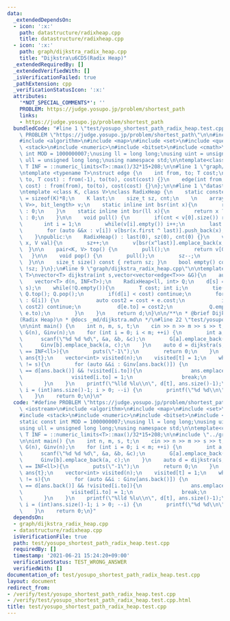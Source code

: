 ```yaml
---
data:
  _extendedDependsOn:
  - icon: ':x:'
    path: datastructure/radixheap.cpp
    title: datastructure/radixheap.cpp
  - icon: ':x:'
    path: graph/dijkstra_radix_heap.cpp
    title: "Dijkstra\u6CD5(Radix Heap)"
  _extendedRequiredBy: []
  _extendedVerifiedWith: []
  _isVerificationFailed: true
  _pathExtension: cpp
  _verificationStatusIcon: ':x:'
  attributes:
    '*NOT_SPECIAL_COMMENTS*': ''
    PROBLEM: https://judge.yosupo.jp/problem/shortest_path
    links:
    - https://judge.yosupo.jp/problem/shortest_path
  bundledCode: "#line 1 \"test/yosupo_shortest_path_radix_heap.test.cpp\"\n#define\
    \ PROBLEM \"https://judge.yosupo.jp/problem/shortest_path\"\n\n#include <iostream>\n\
    #include <algorithm>\n#include <map>\n#include <set>\n#include <queue>\n#include\
    \ <stack>\n#include <numeric>\n#include <bitset>\n#include <cmath>\n\nstatic const\
    \ int MOD = 1000000007;\nusing ll = long long;\nusing uint = unsigned;\nusing\
    \ ull = unsigned long long;\nusing namespace std;\n\ntemplate<class T> constexpr\
    \ T INF = ::numeric_limits<T>::max()/32*15+208;\n\n#line 1 \"graph/dijkstra_radix_heap.cpp\"\
    \ntemplate <typename T>\nstruct edge {\n    int from, to; T cost;\n    edge(int\
    \ to, T cost) : from(-1), to(to), cost(cost) {}\n    edge(int from, int to, T\
    \ cost) : from(from), to(to), cost(cost) {}\n};\n\n#line 1 \"datastructure/radixheap.cpp\"\
    \ntemplate <class K, class V>\nclass RadixHeap {\n    static constexpr int bit_length\
    \ = sizeof(K)*8;\n    K last;\n    size_t sz, cnt;\n    \n    array<vector<pair<K,\
    \ V>>, bit_length> v;\n    static inline int bsr(int x){\n        return x ? bit_length-__builtin_clz(x)\
    \ : 0;\n    }\n    static inline int bsr(ll x){\n        return x ? bit_length-__builtin_clzll(x)\
    \ : 0;\n    }\n\n    void pull() {\n        if(cnt < v[0].size()) return;;\n \
    \       int i = 1;\n        while(v[i].empty()) i++;\n        last = min_element(v[i].begin(),v[i].end())->first;\n\
    \        for (auto &&x : v[i]) v[bsr(x.first ^ last)].push_back(x);\n        v[i].clear();\n\
    \    }\npublic:\n    RadixHeap() : last(0), sz(0), cnt(0) {}\n    void emplace(K\
    \ x, V val){\n        sz++;\n        v[bsr(x^last)].emplace_back(x, val);\n  \
    \  }\n\n    pair<K, V> top() {\n        pull();\n        return v[0][cnt];\n \
    \   }\n\n    void pop() {\n        pull();\n        sz--;\n        cnt++;\n  \
    \  }\n\n    size_t size() const { return sz; }\n    bool empty() const { return\
    \ !sz; }\n};\n#line 9 \"graph/dijkstra_radix_heap.cpp\"\n\ntemplate <typename\
    \ T>\nvector<T> dijkstra(int s,vector<vector<edge<T>>> &G){\n    auto n = G.size();\n\
    \    vector<T> d(n, INF<T>);\n    RadixHeap<ll, int> Q;\n    d[s] = 0;\n    Q.emplace(0,\
    \ s);\n    while(!Q.empty()){\n        T cost; int i;\n        tie(cost, i) =\
    \ Q.top(); Q.pop();\n        if(d[i] < cost) continue;\n        for (auto &&e\
    \ : G[i]) {\n            auto cost2 = cost + e.cost;\n            if(d[e.to] <=\
    \ cost2) continue;\n            d[e.to] = cost2;\n            Q.emplace(d[e.to],\
    \ e.to);\n        }\n    }\n    return d;\n}\n\n/**\n * @brief Dijkstra\u6CD5\
    (Radix Heap)\n * @docs _md/dijkstra.md\n */\n#line 22 \"test/yosupo_shortest_path_radix_heap.test.cpp\"\
    \n\nint main() {\n    int n, m, s, t;\n    cin >> n >> m >> s >> t;\n    vector<vector<edge<ll>>>\
    \ G(n), Ginv(n);\n    for (int i = 0; i < m; ++i) {\n        int a, b, c;\n  \
    \      scanf(\"%d %d %d\", &a, &b, &c);\n        G[a].emplace_back(b, c);\n  \
    \      Ginv[b].emplace_back(a, c);\n    }\n    auto d = dijkstra(s, G);\n    if(d[t]\
    \ == INF<ll>){\n        puts(\"-1\");\n        return 0;\n    }\n    vector<int>\
    \ ans{t};\n    vector<int> visited(n);\n    visited[t] = 1;\n    while(ans.back()\
    \ != s){\n        for (auto &&i : Ginv[ans.back()]) {\n            if(d[i.to]+i.cost\
    \ == d[ans.back()] && !visited[i.to]){\n                ans.emplace_back(i.to);\n\
    \                visited[i.to] = 1;\n                break;\n            }\n \
    \       }\n    }\n    printf(\"%lld %lu\\n\", d[t], ans.size()-1);\n    for (int\
    \ i = (int)ans.size()-1; i > 0; --i) {\n        printf(\"%d %d\\n\", ans[i], ans[i-1]);\n\
    \    }\n    return 0;\n}\n"
  code: "#define PROBLEM \"https://judge.yosupo.jp/problem/shortest_path\"\n\n#include\
    \ <iostream>\n#include <algorithm>\n#include <map>\n#include <set>\n#include <queue>\n\
    #include <stack>\n#include <numeric>\n#include <bitset>\n#include <cmath>\n\n\
    static const int MOD = 1000000007;\nusing ll = long long;\nusing uint = unsigned;\n\
    using ull = unsigned long long;\nusing namespace std;\n\ntemplate<class T> constexpr\
    \ T INF = ::numeric_limits<T>::max()/32*15+208;\n\n#include \"../graph/dijkstra_radix_heap.cpp\"\
    \n\nint main() {\n    int n, m, s, t;\n    cin >> n >> m >> s >> t;\n    vector<vector<edge<ll>>>\
    \ G(n), Ginv(n);\n    for (int i = 0; i < m; ++i) {\n        int a, b, c;\n  \
    \      scanf(\"%d %d %d\", &a, &b, &c);\n        G[a].emplace_back(b, c);\n  \
    \      Ginv[b].emplace_back(a, c);\n    }\n    auto d = dijkstra(s, G);\n    if(d[t]\
    \ == INF<ll>){\n        puts(\"-1\");\n        return 0;\n    }\n    vector<int>\
    \ ans{t};\n    vector<int> visited(n);\n    visited[t] = 1;\n    while(ans.back()\
    \ != s){\n        for (auto &&i : Ginv[ans.back()]) {\n            if(d[i.to]+i.cost\
    \ == d[ans.back()] && !visited[i.to]){\n                ans.emplace_back(i.to);\n\
    \                visited[i.to] = 1;\n                break;\n            }\n \
    \       }\n    }\n    printf(\"%lld %lu\\n\", d[t], ans.size()-1);\n    for (int\
    \ i = (int)ans.size()-1; i > 0; --i) {\n        printf(\"%d %d\\n\", ans[i], ans[i-1]);\n\
    \    }\n    return 0;\n}"
  dependsOn:
  - graph/dijkstra_radix_heap.cpp
  - datastructure/radixheap.cpp
  isVerificationFile: true
  path: test/yosupo_shortest_path_radix_heap.test.cpp
  requiredBy: []
  timestamp: '2021-06-21 15:24:20+09:00'
  verificationStatus: TEST_WRONG_ANSWER
  verifiedWith: []
documentation_of: test/yosupo_shortest_path_radix_heap.test.cpp
layout: document
redirect_from:
- /verify/test/yosupo_shortest_path_radix_heap.test.cpp
- /verify/test/yosupo_shortest_path_radix_heap.test.cpp.html
title: test/yosupo_shortest_path_radix_heap.test.cpp
---
```

